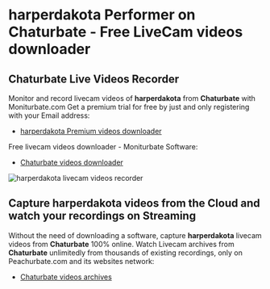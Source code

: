 # harperdakota Performer on Chaturbate - Free LiveCam videos downloader

## Chaturbate Live Videos Recorder

Monitor and record livecam videos of **harperdakota** from **Chaturbate** with Moniturbate.com
Get a premium trial for free by just and only registering with your Email address:
* [harperdakota Premium videos downloader](https://moniturbate.com/request-demo-licence-key.html)

Free livecam videos downloader - Moniturbate Software:
* [Chaturbate videos downloader](https://moniturbate.com/moniturbate-download-software.html)

![harperdakota livecam videos recorder](https://peachurnet.com/templates/moniturbate-software.png)


## Capture harperdakota videos from the Cloud and watch your recordings on Streaming

Without the need of downloading a software, capture **harperdakota** livecam videos from **Chaturbate** 100% online.
Watch Livecam archives from **Chaturbate** unlimitedly from thousands of existing recordings, only on Peachurbate.com and its websites network:
* [Chaturbate videos archives](https://peachurnet.com/)